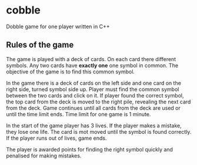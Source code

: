 # cobble
Dobble game for one player written in C++


## Rules of the game

The game is played with a deck of cards. On each card there different symbols. Any two cards have **exactly one** one symbol in common. The objective of the game is to find this common symbol. 

In the game there is a deck of cards on the left side and one card on the right side, turned symbol side up. Player must find the common symbol between the two cards and click on it. If player found the correct symbol, the top card from the deck is moved to the right pile, revealing the next card from the deck. Game continues until all cards from the deck are used or until the time limit ends. Time limit for one game is 1 minute.

In the start of the game player has 3 lives. If the player makes a mistake, they lose one life. The card is mot moved until the symbol is found correctly. If the player runs out of lives, game ends.

The player is awarded points for finding the right symbol quickly and penalised for making mistakes.

